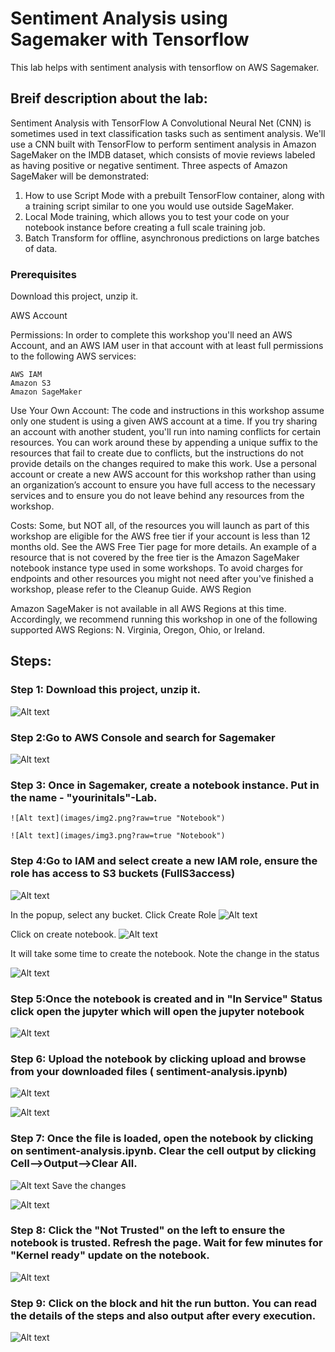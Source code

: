 # Sentiment Analysis using Sagemaker with Tensorflow


This lab helps with sentiment analysis with tensorflow on AWS Sagemaker.

## Breif description about the lab: 
Sentiment Analysis with TensorFlow
A Convolutional Neural Net (CNN) is sometimes used in text classification tasks such as sentiment analysis. We'll use a CNN built with TensorFlow to perform sentiment analysis in Amazon SageMaker on the IMDB dataset, which consists of movie reviews labeled as having positive or negative sentiment. Three aspects of Amazon SageMaker will be demonstrated:

1) How to use Script Mode with a prebuilt TensorFlow container, along with a training script similar to one you would use outside SageMaker.
2) Local Mode training, which allows you to test your code on your notebook instance before creating a full scale training job.
3) Batch Transform for offline, asynchronous predictions on large batches of data.

### Prerequisites

Download this project, unzip it.

AWS Account

Permissions: In order to complete this workshop you'll need an AWS Account, and an AWS IAM user in that account with at least full permissions to the following AWS services:

    AWS IAM
    Amazon S3
    Amazon SageMaker
  
   
Use Your Own Account: The code and instructions in this workshop assume only one student is using a given AWS account at a time. If you try sharing an account with another student, you'll run into naming conflicts for certain resources. You can work around these by appending a unique suffix to the resources that fail to create due to conflicts, but the instructions do not provide details on the changes required to make this work. Use a personal account or create a new AWS account for this workshop rather than using an organization’s account to ensure you have full access to the necessary services and to ensure you do not leave behind any resources from the workshop.

Costs: Some, but NOT all, of the resources you will launch as part of this workshop are eligible for the AWS free tier if your account is less than 12 months old. See the AWS Free Tier page for more details. An example of a resource that is not covered by the free tier is the Amazon SageMaker notebook instance type used in some workshops. To avoid charges for endpoints and other resources you might not need after you've finished a workshop, please refer to the Cleanup Guide.
AWS Region

Amazon SageMaker is not available in all AWS Regions at this time. Accordingly, we recommend running this workshop in one of the following supported AWS Regions: N. Virginia, Oregon, Ohio, or Ireland.


## Steps:

### Step 1: Download this project, unzip it.
![Alt text](images/img0.png?raw=true "Download project zip")



### Step 2:Go to AWS Console and search for Sagemaker
![Alt text](images/img1.png?raw=true "AWS Console - Sagemaker")
### Step 3: Once in Sagemaker, create a notebook instance. Put in the name - "yourinitals"-Lab. 
    ![Alt text](images/img2.png?raw=true "Notebook")
    
    ![Alt text](images/img3.png?raw=true "Notebook")
### Step 4:Go to IAM and select create a new IAM role, ensure the role has access to S3 buckets (FullS3access)
![Alt text](images/img4.png?raw=true "Notebook")

In the popup, select any bucket. Click Create Role
![Alt text](images/img5.png?raw=true "Notebook")

Click on create notebook.
![Alt text](images/img6.png?raw=true "Notebook")

It will take some time to create the notebook. Note the change in the status

![Alt text](images/img7.png?raw=true "Notebook")

### Step 5:Once the notebook is created and in "In Service" Status click open the jupyter which will open the jupyter notebook

![Alt text](images/img8.png?raw=true "Notebook")



### Step 6: Upload the notebook by clicking upload and browse from your downloaded files ( 	sentiment-analysis.ipynb)

![Alt text](images/img10.png?raw=true "Notebook")

![Alt text](images/img11.png?raw=true "Notebook")

### Step 7: Once the file is loaded, open the notebook by clicking on sentiment-analysis.ipynb. Clear the cell output by clicking Cell-->Output-->Clear All. 
![Alt text](images/img12.png?raw=true "Notebook")
Save the changes


![Alt text](images/img14.png?raw=true "Notebook")

### Step 8: Click the "Not Trusted" on the left to ensure the notebook is trusted. Refresh the page. Wait for few minutes for "Kernel ready" update on the notebook. 
![Alt text](images/img15.png?raw=true "Notebook")

### Step 9: Click on the block and hit the run button. You can read the details of the steps and also output after every execution.


![Alt text](images/img13.png?raw=true "Notebook")




